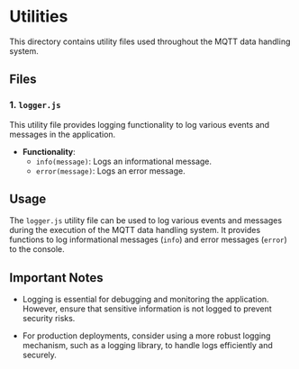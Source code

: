 # Utilities

This directory contains utility files used throughout the MQTT data handling system.

## Files

### 1. `logger.js`

This utility file provides logging functionality to log various events and messages in the application.

- **Functionality**:
  - `info(message)`: Logs an informational message.
  - `error(message)`: Logs an error message.

## Usage

The `logger.js` utility file can be used to log various events and messages during the execution of the MQTT data handling system. It provides functions to log informational messages (`info`) and error messages (`error`) to the console.

## Important Notes

- Logging is essential for debugging and monitoring the application. However, ensure that sensitive information is not logged to prevent security risks.

- For production deployments, consider using a more robust logging mechanism, such as a logging library, to handle logs efficiently and securely.

